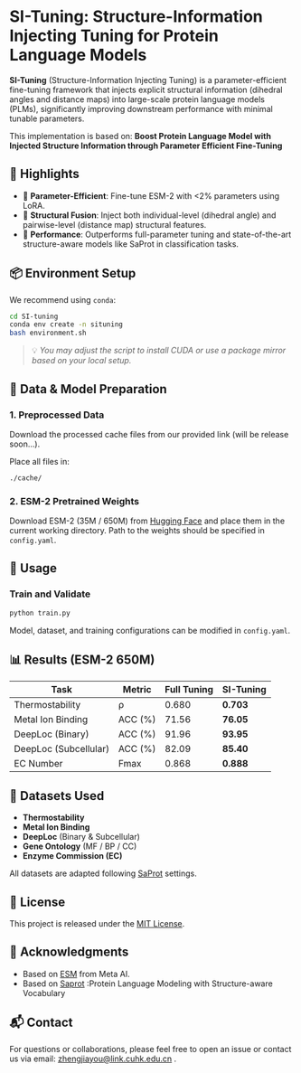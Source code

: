# SI-Tuning: Structure-Information Injecting Tuning for Protein Language Models

**SI-Tuning** (Structure-Information Injecting Tuning) is a parameter-efficient fine-tuning framework that injects explicit structural information (dihedral angles and distance maps) into large-scale protein language models (PLMs), significantly improving downstream performance with minimal tunable parameters.

This implementation is based on:  **Boost Protein Language Model with Injected Structure Information through Parameter Efficient Fine-Tuning**

## 🔬 Highlights

- 🔄 **Parameter-Efficient**: Fine-tune ESM-2 with <2% parameters using LoRA.
- 🔗 **Structural Fusion**: Inject both individual-level (dihedral angle) and pairwise-level (distance map) structural features.
- 🚀 **Performance**: Outperforms full-parameter tuning and state-of-the-art structure-aware models like SaProt in classification tasks.


## 📦 Environment Setup

We recommend using `conda`:

```bash
cd SI-tuning
conda env create -n situning
bash environment.sh
````

> 💡 *You may adjust the script to install CUDA or use a package mirror based on your local setup.*


## 📁 Data & Model Preparation

### 1. Preprocessed Data

Download the processed cache files from our provided link (will be release soon...).

Place all files in:

```bash
./cache/
```

### 2. ESM-2 Pretrained Weights

Download ESM-2 (35M / 650M) from [Hugging Face](https://huggingface.co/facebook/esm2_t33_650M_UR50D) and place them in the current working directory.
Path to the weights should be specified in `config.yaml`.


## 🚀 Usage

### Train and Validate

```bash
python train.py
```

Model, dataset, and training configurations can be modified in `config.yaml`.

## 📊 Results (ESM-2 650M)

| Task                  | Metric  | Full Tuning | SI-Tuning |
| --------------------- | ------- | ----------- | --------- |
| Thermostability       | ρ       | 0.680       | **0.703** |
| Metal Ion Binding     | ACC (%) | 71.56       | **76.05** |
| DeepLoc (Binary)      | ACC (%) | 91.96       | **93.95** |
| DeepLoc (Subcellular) | ACC (%) | 82.09       | **85.40** |
| EC Number             | Fmax    | 0.868       | **0.888** |


## 🧪 Datasets Used

* **Thermostability**
* **Metal Ion Binding**
* **DeepLoc** (Binary & Subcellular)
* **Gene Ontology** (MF / BP / CC)
* **Enzyme Commission (EC)**

All datasets are adapted following [SaProt](https://github.com/westlake-repl/SaProt) settings.


## 📄 License

This project is released under the [MIT License](LICENSE).


## 🙏 Acknowledgments

* Based on [ESM](https://github.com/facebookresearch/esm) from Meta AI.
* Based on [Saprot](https://github.com/westlake-repl/SaProt) :Protein Language Modeling with Structure-aware Vocabulary

## 📬 Contact

For questions or collaborations, please feel free to open an issue or contact us via email: zhengjiayou@link.cuhk.edu.cn .

